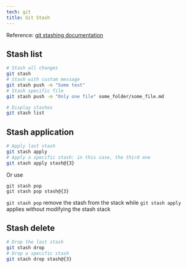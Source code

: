 ```yaml
---
tech: git
title: Git Stash
---
```


Reference: [git stashing documentation](https://git-scm.com/book/en/v1/Git-Tools-Stashing)

## Stash list

```sh
# Stash all changes
git stash
# Stash with custom message
git stash push -m "Some text"
# Stash specific file
git stash push -m "Only one file" some_folder/some_file.md

# Display stashes
git stash list
```

## Stash application

```sh
# Apply last stash
git stash apply
# Apply a specific stash: in this case, the third one
git stash apply stash@{3}
```

Or use

```
git stash pop
git stash pop stash@{3}
```

`git stash pop` remove the stash from the stack while `git stash apply` applies without modifying the stash stack

## Stash delete

```sh
# Drop the last stash
git stash drop
# Drop a specific stash
git stash drop stash@{3}
```
